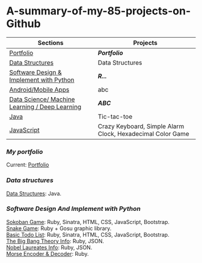 # A-summary-of-my-85-projects-on-Github

Sections | Projects
---------- | --------
[Portfolio](#my-portfolio) | ***Portfolio***
[Data Structures](#data-structures) | Data Structures
[Software Design & Implement with Python](#software-design-and-implement-with-python) | ***R...***
[Android/Mobile Apps](#apps) | abc
[Data Science/ Machine Learning / Deep Learning](#AI) | ***ABC***
[Java](#java) | Tic-tac-toe
[JavaScript](#javascript) | Crazy Keyboard, Simple Alarm Clock, Hexadecimal Color Game

### ***My portfolio***
Current: [Portfolio](https://www.khoa165.com/) <br />

### ***Data structures***
[Data Structures](https://github.com/khoa165/data-structures): Java. <br />

### ***Software Design And Implement with Python***
[Sokoban Game](https://github.com/khoa165/sokoban-themes): Ruby, Sinatra, HTML, CSS, JavaScript, Bootstrap. <br />
[Snake Game](https://github.com/khoa165/snake-game): Ruby + Gosu graphic library. <br />
[Basic Todo List](https://github.com/khoa165/personalized-todo-list): Ruby, Sinatra, HTML, CSS, JavaScript, Bootstrap. <br />
[The Big Bang Theory Info](https://github.com/khoa165/the-big-bang-theory): Ruby, JSON. <br />
[Nobel Laureates Info](https://github.com/khoa165/nobel-laureates): Ruby, JSON. <br />
[Morse Encoder & Decoder](https://github.com/khoa165/morse-code-encoder-decoder): Ruby. <br />
